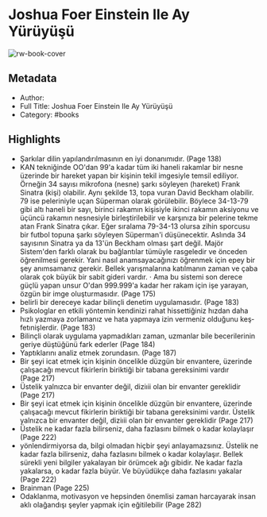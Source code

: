# Joshua Foer Einstein Ile Ay Yürüyüşü

![rw-book-cover](https://readwise-assets.s3.amazonaws.com/static/images/default-book-icon-5.25188386e520.png)

## Metadata
- Author: 
- Full Title: Joshua Foer Einstein Ile Ay Yürüyüşü
- Category: #books

## Highlights
- Şarkılar dilin yapılandırılmasının en iyi donanımıdır. (Page 138)
- KAN tekniğinde OO'dan 99'a kadar tüm iki haneli rakamlar bir nesne üzerinde bir hareket yapan bir kişinin tekil imgesiyle temsil ediliyor. Örneğin 34 sayısı mikrofona (nesne) şarkı söyleyen (hareket) Frank Sinatra (kişi) olabilir. Aynı şekilde 13, topa vuran David Beckham olabilir. 79 ise peleriniyle uçan Süperman olarak görülebilir. Böylece 34-13-79 gibi altı haneli bir sayı, birinci rakamın kişisiyle ikinci rakamın aksiyonu ve üçüncü rakamın nesnesiyle birleştirilebilir ve karşınıza bir pelerine tekme atan Frank Sinatra çıkar. Eğer sıralama 79-34-13 olursa zihin sporcusu bir futbol topuna şarkı söyleyen Süperman'i düşünecektir. Aslında 34 sayısının Sinatra ya da 13'ün Beckham olması şart değil. Majör Sistem'den farklı olarak bu bağlantılar tümüyle rasgeledir ve önceden öğrenilmesi gerekir. Yani nasıl anamsayacağınızı öğrenmek için epey bir şey anımsamanız gerekir. Bellek yarışmalarına katılmanın zaman ve çaba olarak çok büyük bir sabit gideri vardır. · Ama bu sistemi son derece güçlü yapan unsur O'dan 999.999'a kadar her rakam için işe yarayan, özgün bir imge oluşturmasıdır. (Page 175)
- belirli bir dereceye kadar bilinçli denetim uygulamasıdır. (Page 183)
- Psikologlar en etkili yöntemin kendinizi rahat hissettiğiniz hızdan daha hızlı yazmaya zorlamanız ve hata yapmaya izin vermeniz olduğunu keş­ fetınişlerdir. (Page 183)
- Bilinçli olarak uygulama yapmadıkları zaman, uzmanlar bile becerilerinin geriye düştüğünü fark ederler (Page 184)
- Yaptıklarını analiz etmek zorundasın. (Page 187)
- Bir şeyi icat etmek için kişinin öncelikle düzgün bir envantere, üzerinde çalışacağı mevcut fikirlerin biriktiği bir tabana gereksinimi vardır (Page 217)
- Üstelik yalnızca bir envanter değil, diziıii olan bir envanter gereklidir (Page 217)
- Bir şeyi icat etmek için kişinin öncelikle düzgün bir envantere, üzerinde çalışacağı mevcut fikirlerin biriktiği bir tabana gereksinimi vardır. Üstelik yalnızca bir envanter değil, diziıii olan bir envanter gereklidir (Page 217)
- Üstelik ne kadar fazla bilirseniz, daha fazlasını bilmek o kadar kolaylaşır (Page 222)
- yönlendirmiyorsa da, bilgi olmadan hiçbir şeyi anlayamazsınız. Üstelik ne kadar fazla bilirseniz, daha fazlasını bilmek o kadar kolaylaşır. Bellek sürekli yeni bilgiler yakalayan bir örümcek ağı gibidir. Ne kadar fazla yakalarsa, o kadar fazla büyür. Ve büyüdükçe daha fazlasını yakalar (Page 222)
- Brainman (Page 225)
- Odaklanma, motivasyon ve hepsinden önemlisi zaman harcayarak insan aklı olağandışı şeyler yapmak için eğitilebilir (Page 282)
